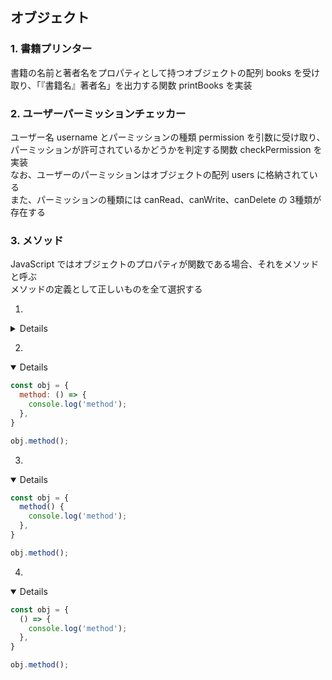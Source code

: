 ## オブジェクト

### 1. 書籍プリンター

書籍の名前と著者名をプロパティとして持つオブジェクトの配列 books を受け取り、「『書籍名』著者名」を出力する関数 printBooks を実装


### 2. ユーザーパーミッションチェッカー

ユーザー名 username とパーミッションの種類 permission を引数に受け取り、パーミッションが許可されているかどうかを判定する関数 checkPermission を実装  
なお、ユーザーのパーミッションはオブジェクトの配列 users に格納されている  
また、パーミッションの種類には canRead、canWrite、canDelete の 3種類が存在する

### 3. メソッド

JavaScript ではオブジェクトのプロパティが関数である場合、それをメソッドと呼ぶ  
メソッドの定義として正しいものを全て選択する  

1. 

<details opened>

```js
const obj = {
  method: function() {
    console.log('method');
  },
}

obj.method();
```

</details>

2. 

<details open>

```js
const obj = {
  method: () => {
    console.log('method');
  },
}

obj.method();
```

</details>

3. 

  <details open>

  ```js
  const obj = {
    method() {
      console.log('method');
    },
  }

  obj.method();
  ```

  </details>

4.
  <details open>

  ```js
  const obj = {
    () => {
      console.log('method');
    },
  }

  obj.method();
  ```

  </details>
